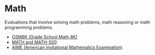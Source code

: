 # Math

Evaluations that involve solving math problems, math reasoning or math programming problems.

- [GSM8K (Grade School Math 8K)](gsm8k.md)
- [MATH and MATH-500](math.md)
- [AIME (American Invitational Mathematics Examination)](aime.md)